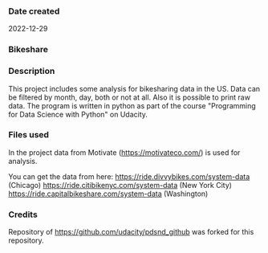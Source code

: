 
### Date created

2022-12-29

### Bikeshare

### Description

This project includes some analysis for bikesharing data in the US. Data can be filtered by month, day, both or not at all. Also it is possible to print raw data. The program is written in python as part of the course "Programming for Data Science with Python" on Udacity.

### Files used

In the project data from Motivate (https://motivateco.com/) is used for analysis.

You can get the data from here: 
https://ride.divvybikes.com/system-data (Chicago) 
https://ride.citibikenyc.com/system-data (New York City)
https://ride.capitalbikeshare.com/system-data (Washington)

### Credits
Repository of https://github.com/udacity/pdsnd_github was forked for this repository.
